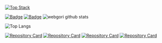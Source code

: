[![Top Stack](https://widget.realdeveloper.pro/api/top?stack=Java,PHP,JavaScript)](https://github.com/kijepark)

[![Badge](https://widget.realdeveloper.pro/api/badge?title=Languages%20and%20Framework&badges=Java,Spring,Vue.js,JavaScript,jQuery,Node.js,Express.js,Socket.io,Bootstrap&theme=dark)](https://github.com/webgori)
[![Badge](https://widget.realdeveloper.pro/api/badge?title=Database%20and%20DevOps&badges=MSSQL,MySQL,Git,GitHub,Bitbucket&theme=dark)](https://github.com/webgori)
![webgori github stats](https://github-readme-stats.vercel.app/api?username=webgori&show_icons=true)

![Top Langs](https://github-readme-stats.vercel.app/api/top-langs/?username=webgori&show_icons=true&layout=compact)

[![Repository Card](https://widget.realdeveloper.pro/api/card?user=webgori&repo=lolien-web)](https://github.com/webgori/lolien-web)
[![Repository Card](https://widget.realdeveloper.pro/api/card?user=webgori&repo=lolien-discord-bot)](https://github.com/webgori/lolien-discord-bot)
[![Repository Card](https://widget.realdeveloper.pro/api/card?user=webgori&repo=LolienClient)](https://github.com/webgori/LolienClient)
[![Repository Card](https://widget.realdeveloper.pro/api/card?user=webgori&repo=webgori-web)](https://github.com/webgori/webgori-web)
